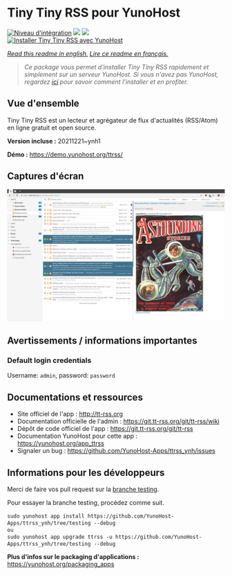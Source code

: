 # Tiny Tiny RSS pour YunoHost

[![Niveau d'intégration](https://dash.yunohost.org/integration/ttrss.svg)](https://dash.yunohost.org/appci/app/ttrss) ![](https://ci-apps.yunohost.org/ci/badges/ttrss.status.svg) ![](https://ci-apps.yunohost.org/ci/badges/ttrss.maintain.svg)  
[![Installer Tiny Tiny RSS avec YunoHost](https://install-app.yunohost.org/install-with-yunohost.svg)](https://install-app.yunohost.org/?app=ttrss)

*[Read this readme in english.](./README.md)*
*[Lire ce readme en français.](./README_fr.md)*

> *Ce package vous permet d'installer Tiny Tiny RSS rapidement et simplement sur un serveur YunoHost.
Si vous n'avez pas YunoHost, regardez [ici](https://yunohost.org/#/install) pour savoir comment l'installer et en profiter.*

## Vue d'ensemble

Tiny Tiny RSS est un lecteur et agrégateur de flux d'actualités (RSS/Atom) en ligne gratuit et open source.


**Version incluse :** 20211221~ynh1

**Démo :** https://demo.yunohost.org/ttrss/

## Captures d'écran

![](./doc/screenshots/screenshot.png)

## Avertissements / informations importantes

### Default login credentials

Username: `admin`, password: `password`
## Documentations et ressources

* Site officiel de l'app : http://tt-rss.org
* Documentation officielle de l'admin : https://git.tt-rss.org/git/tt-rss/wiki
* Dépôt de code officiel de l'app : https://git.tt-rss.org/git/tt-rss
* Documentation YunoHost pour cette app : https://yunohost.org/app_ttrss
* Signaler un bug : https://github.com/YunoHost-Apps/ttrss_ynh/issues

## Informations pour les développeurs

Merci de faire vos pull request sur la [branche testing](https://github.com/YunoHost-Apps/ttrss_ynh/tree/testing).

Pour essayer la branche testing, procédez comme suit.
```
sudo yunohost app install https://github.com/YunoHost-Apps/ttrss_ynh/tree/testing --debug
ou
sudo yunohost app upgrade ttrss -u https://github.com/YunoHost-Apps/ttrss_ynh/tree/testing --debug
```

**Plus d'infos sur le packaging d'applications :** https://yunohost.org/packaging_apps